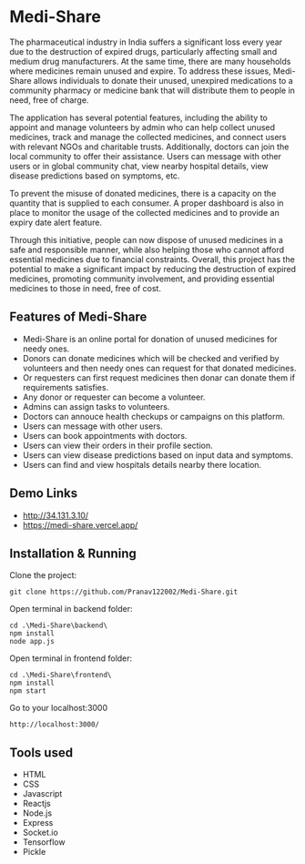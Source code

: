 # Medi-Share
The pharmaceutical industry in India suffers a significant loss every year due to the destruction of expired drugs, particularly affecting small and medium drug manufacturers. At the same time, there are many households where medicines remain unused and expire. To address these issues, Medi-Share allows individuals to donate their unused, unexpired medications to a community pharmacy or medicine bank that will distribute them to people in need, free of charge.

The application has several potential features, including the ability to appoint and manage volunteers by admin who can help collect unused medicines, track and manage the collected medicines, and connect users with relevant NGOs and charitable trusts. Additionally, doctors can join the local community to offer their assistance. Users can message with other users or in global community chat, view nearby hospital details, view disease predictions based on symptoms, etc.

To prevent the misuse of donated medicines, there is a capacity on the quantity that is supplied to each consumer. A proper dashboard is also in place to monitor the usage of the collected medicines and to provide an expiry date alert feature.

Through this initiative, people can now dispose of unused medicines in a safe and responsible manner, while also helping those who cannot afford essential medicines due to financial constraints. Overall, this project has the potential to make a significant impact by reducing the destruction of expired medicines, promoting community involvement, and providing essential medicines to those in need, free of cost.

## Features of Medi-Share
* Medi-Share is an online portal for donation of unused medicines for needy ones.
* Donors can donate medicines which will be checked and verified by volunteers and then needy ones can request for that donated medicines.
* Or requesters can first request medicines then donar can donate them if requirements satisfies.
* Any donor or requester can become a volunteer.
* Admins can assign tasks to volunteers.
* Doctors can annouce health checkups or campaigns on this platform.
* Users can message with other users.
* Users can book appointments with doctors.
* Users can view their orders in their profile section.
* Users can view disease predictions based on input data and symptoms.
* Users can find and view hospitals details nearby there location.

## Demo Links
* http://34.131.3.10/
* https://medi-share.vercel.app/

## Installation & Running 
Clone the project:
```
git clone https://github.com/Pranav122002/Medi-Share.git
```
Open terminal in backend folder:
```
cd .\Medi-Share\backend\
npm install
node app.js
```
Open terminal in frontend folder:
```
cd .\Medi-Share\frontend\
npm install
npm start
```
Go to your localhost:3000
```
http://localhost:3000/
```

## Tools used
* HTML
* CSS
* Javascript
* Reactjs
* Node.js
* Express
* Socket.io
* Tensorflow
* Pickle


<!-- ## Demo images -->
<!-- To view more demo images go to demo folder of this repo -->

